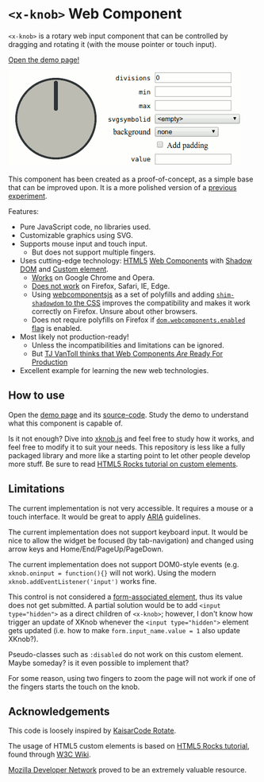 `<x-knob>` Web Component
========================

`<x-knob>` is a rotary web input component that can be controlled by dragging and rotating it (with the mouse pointer or touch input).

[Open the demo page!][demo]

[![Short demonstration GIF](./video.gif)][demo]

This component has been created as a proof-of-concept, as a simple base that can be improved upon. It is a more polished version of a [previous experiment](http://codepen.io/denilsonsa/pen/LVwWJM).

Features:

* Pure JavaScript code, no libraries used.
* Customizable graphics using SVG.
* Supports mouse input and touch input.
    * But does not support multiple fingers.
* Uses cutting-edge technology: [HTML5](http://www.html5rocks.com/) [Web Components](http://www.w3.org/wiki/WebComponents/) with [Shadow DOM](http://www.html5rocks.com/en/tutorials/webcomponents/shadowdom/) and [Custom element](http://www.html5rocks.com/en/tutorials/webcomponents/customelements/).
    * [Works](http://webcomponents.org/) on Google Chrome and Opera.
    * [Does not work](http://webcomponents.org/) on Firefox, Safari, IE, Edge.
    * Using [webcomponentsjs](https://github.com/webcomponents/webcomponentsjs/releases) as a set of polyfills and adding [`shim-shadowdom` to the CSS](https://github.com/Polymer/docs/issues/269) improves the compatibility and makes it work correctly on Firefox. Unsure about other browsers.
    * Does not require polyfills on Firefox if [`dom.webcomponents.enabled` flag](https://www.designedbyaturtle.co.uk/2015/how-to-enable-web-components-in-firefox-shadow-dom/) is enabled.
* Most likely not production-ready!
    * Unless the incompatibilities and limitations can be ignored.
    * But [TJ VanToll thinks that Web Components *Are* Ready For Production](http://developer.telerik.com/featured/web-components-ready-production/)
* Excellent example for learning the new web technologies.


How to use
----------

Open the [demo page][demo] and its [source-code](https://github.com/denilsonsa/html5-knob/blob/gh-pages/index.html). Study the demo to understand what this component is capable of.

Is it not enough? Dive into [xknob.js](https://github.com/denilsonsa/html5-knob/blob/gh-pages/xknob.js) and feel free to study how it works, and feel free to modify it to suit your needs. This repository is less like a fully packaged library and more like a starting point to let other people develop more stuff. Be sure to read [HTML5 Rocks tutorial on custom elements](http://www.html5rocks.com/en/tutorials/webcomponents/customelements/).


Limitations
-----------

The current implementation is not very accessible. It requires a mouse or a touch interface. It would be great to apply [ARIA](https://developer.mozilla.org/en-US/docs/Web/Accessibility/ARIA) guidelines.

The current implementation does not support keyboard input. It would be nice to allow the widget be focused (by tab-navigation) and changed using arrow keys and Home/End/PageUp/PageDown.

The current implementation does not support DOM0-style events (e.g. `xknob.oninput = function(){}` will not work). Using the modern `xknob.addEventListener('input')` works fine.

This control is not considered a [form-associated element](http://www.w3.org/TR/html5/forms.html#form-associated-element), thus its value does not get submitted. A partial solution would be to add `<input type="hidden">` as a direct children of `<x-knob>`; however, I don't know how trigger an update of XKnob whenever the `<input type="hidden">` element gets updated (i.e. how to make `form.input_name.value = 1` also update XKnob?).

Pseudo-classes such as `:disabled` do not work on this custom element. Maybe someday? is it even possible to implement that?

For some reason, using two fingers to zoom the page will not work if one of the fingers starts the touch on the knob.


Acknowledgements
----------------

This code is loosely inspired by [KaisarCode Rotate](https://github.com/KaisarCode/Rotate).

The usage of HTML5 custom elements is based on [HTML5 Rocks tutorial](http://www.html5rocks.com/en/tutorials/webcomponents/customelements/), found through [W3C Wiki](http://www.w3.org/wiki/WebComponents/).

[Mozilla Developer Network](https://developer.mozilla.org/en-US/docs/Web/API) proved to be an extremely valuable resource.

[demo]: http://denilsonsa.github.io/html5-knob/

